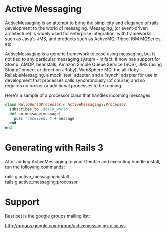 # Active Messaging

ActiveMessaging is an attempt to bring the simplicity and elegance of rails development to the world of messaging. Messaging, (or event-driven architecture) is widely used for enterprise integration, with frameworks such as Java's JMS, and products such as ActiveMQ, Tibco, IBM MQSeries, etc.

ActiveMessaging is a generic framework to ease using messaging, but is not tied to any particular messaging system - in fact, it now has support for Stomp, AMQP, beanstalk, Amazon Simple Queue Service (SQS), JMS (using StompConnect or direct on JRuby), WebSphere MQ, the all-Ruby ReliableMessaging, a mock 'test' adapter, and a 'synch' adapter for use in development that processes calls synchronously (of course) and so requires no broker or additional processes to be running. 

Here's a sample of a processor class that handles incoming messages:

```ruby
class HelloWorldProcessor < ActiveMessaging::Processor
  subscribes_to :hello_world
  def on_message(message)
    puts "received: " + message
  end
end
```

# Generating with Rails 3

After adding ActiveMessaging to your Gemfile and executing bundle install, run the following commands:

rails g active_messaging:install  
rails g active_messaging:processor <NameOfYourProcessor>

# Support

Best bet is the google groups mailing list:

http://groups.google.com/group/activemessaging-discuss
